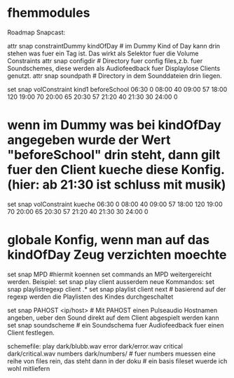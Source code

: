 # fhemmodules
Roadmap Snapcast:

attr snap constraintDummy kindOfDay  # im Dummy Kind of Day kann drin stehen was fuer ein Tag ist. Das wirkt als Selektor fuer die Volume Constraints
attr snap configdir <configdir>		 # Directory fuer config files,z.b. fuer Soundschemes, diese werden als Audiofeedback fuer Displaylose Clients genutzt.
attr snap soundpath <sounddir>		 # Directory in dem Sounddateien drin liegen.

set snap volConstraint kind1 beforeSchool 06:30 0 08:00 40 09:00 57 18:00 120 19:00 70 20:00 65 20:30 57 21:20 40 21:30 30 24:00 0
  # wenn im Dummy was bei kindOfDay angegeben wurde der Wert "beforeSchool" drin steht, dann gilt fuer den Client kueche diese Konfig. (hier: ab 21:30 ist schluss mit musik) 
set snap volConstraint kueche 06:30 0 08:00 40 09:00 57 18:00 120 19:00 70 20:00 65 20:30 57 21:20 40 21:30 30 24:00 0
  # globale Konfig, wenn man auf das kindOfDay Zeug verzichten moechte


set snap MPD <stream> <mpdmodul>   #hiermit koennen set commands an MPD weitergereicht werden. 
   Beispiel: set snap play client
   ausserdem neue Kommandos: 
		set snap playlistregexp client <kindname>.*
		set snap playlist client next                  # basierend auf der regexp werden die Playlisten des Kindes durchgeschaltet

	
set snap PAHOST <client> <ip/host>		# Mit PAHOST einen Pulseaudio Hostnamen angeben, ueber den Sound direkt auf dem Client abgespielt werden kann
set snap soundscheme <client> <schemefile>  # ein Soundschema fuer Audiofeedback fuer einen Client festlegen. 


schemefile:
play	dark/blubb.wav
error	dark/error.wav
critical	dark/critical.wav
numbers		dark/numbers/			# fuer numbers muessen eine reihe von files rein, das steht dann in der doku
	# ein basis fileset wuerde ich wohl mitliefern


